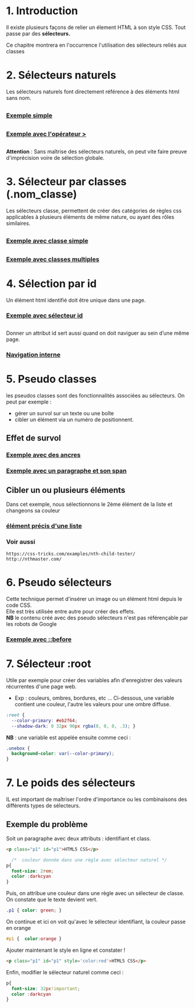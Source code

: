 # 1. Introduction
Il existe plusieurs façons de relier un élement HTML à son style CSS. Tout passe par des __sélecteurs.__

Ce chapitre montrera en l'occurrence l'utilisation des sélecteurs reliés aux classes 

# 2. Sélecteurs naturels
Les sélecteurs naturels font directement référence à des éléments html sans nom.  
## 
### [Exemple simple](https://codepen.io/seasgit/pen/abGpJJL)
## 
### [Exemple avec l'opérateur >](https://codepen.io/seasgit/pen/WNJRpKr)

##
__Attention__ : Sans maîtrise des sélecteurs naturels, on peut vite faire preuve d'imprécision voire de sélection globale.

# 3. Sélecteur par classes (.nom_classe)
Les sélecteurs classe, permettent de créer des catégories de règles css applicables à plusieurs éléments de même nature, ou ayant des rôles similaires.    
## 
### [Exemple avec classe simple](https://codepen.io/seasgit/pen/YzLNVpK)
## 
### [Exemple avec classes multiples](https://codepen.io/seasgit/pen/wvjgdoo)

# 4. Sélection par id
Un élément html identifié doit être unique dans une page. 
### [Exemple avec sélecteur id](https://codepen.io/seasgit/pen/WNJRjdZ)
## 
Donner un attribut id sert aussi quand on doit naviguer au sein d’une même page.       
### [Navigation interne](https://codepen.io/seasgit/pen/RwyKVJa)
## 


# 5. Pseudo classes
les pseudos classes sont des fonctionnalités associées au sélecteurs. On peut par exemple : 
-  gérer un survol sur un texte ou une boîte
-  cibler un élément via un numéro de positionnent.
## Effet de survol
### [Exemple avec des ancres](https://codepen.io/seasgit/pen/xxjdYzJ)
### [Exemple avec un paragraphe et son span](https://codepen.io/seasgit/pen/WNJjMmR)

## Cibler un ou plusieurs éléments
Dans cet exemple, nous sélectionnons le 2ème élément de la liste et changeons sa couleur
### [élément précis d'une liste](https://codepen.io/seasgit/pen/zYjwWOJ)

### Voir aussi
    https://css-tricks.com/examples/nth-child-tester/
    http://nthmaster.com/  

# 6. Pseudo sélecteurs
Cette technique permet d'insérer un image ou un élément html depuis le code CSS.  
Elle est très utilisée entre autre pour créer des effets.  
__NB__ le contenu créé avec des pseudo sélecteurs n'est pas référençable par les robots de Google
### [Exemple avec ::before](https://codepen.io/seasgit/pen/VwqyZbr)

# 7. Sélecteur :root
Utile par exemple pour créer des variables afin d'enregistrer des valeurs récurrentes d'une page web.
- Exp : couleurs, ombres, bordures, etc ...
Ci-dessous, une variable contient une couleur, l'autre les valeurs pour une ombre diffuse.
```css
:root {
  --color-primary: #eb2f64;
  --shadow-dark: 0 32px 96px rgba(0, 0, 0, .3); }
```
__NB__  :  une variable est appelée ensuite comme ceci : 
```css
.unebox {
  background-color: var(--color-primary);
}
```

# 7. Le poids des sélecteurs
IL est important de maîtriser l'ordre d'importance ou les combinaisons des différents types de sélecteurs.  
##  Exemple du problème 
Soit un paragraphe avec deux attributs : identifiant et class.
```html
<p class="p1" id="p1">HTML5 CSS</p>
```

```css
  /*  couleur donnée dans une règle avec sélecteur naturel */
p{
  font-size: 2rem;
  color :darkcyan
}
```
Puis, on attribue une couleur dans une règle avec un sélecteur de classe.
On constate que le texte devient vert.

```css
.p1 { color: green; }
```
On continue et ici on voit qu'avec le sélecteur identifiant, la couleur passe en orange
```css
#p1 {  color:orange }
```
Ajouter maintenant le style en ligne et constater !
```html
<p class="p1" id="p1" style='color:red'>HTML5 CSS</p>
```
Enfin, modifier le sélecteur naturel comme ceci :
```css
p{
  font-size: 32px!important;
  color :darkcyan
}
```
